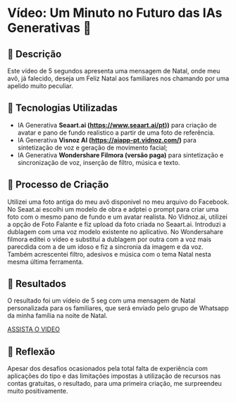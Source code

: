 # Vídeo: Um Minuto no Futuro das IAs Generativas 🎥

## 📒 Descrição
Este vídeo de 5 segundos apresenta uma mensagem de Natal, onde meu avô, já falecido, deseja um Feliz Natal aos familiares nos chamando por uma apelido muito peculiar.

## 🤖 Tecnologias Utilizadas
- IA Generativa **Seaart.ai (https://www.seaart.ai/pt))** para criação de avatar e pano de fundo realistico a partir de uma foto de referência.
- IA Generativa **Visnoz AI (https://aiapp-pt.vidnoz.com/)** para sintetização de voz e geração de movimento facial;
- IA Generativa **Wondershare Filmora (versão paga)** para sintetização e sincronização de voz, inserção de filtro, música e texto.

## 🧐 Processo de Criação
Utilizei uma foto antiga do meu avô disponivel no meu arquivo do Facebook. No Seaat.ai escolhi um modelo de obra e adptei o prompt para criar uma foto com o mesmo pano de fundo e um avatar realista. No Vidnoz.ai, utilizei a opção de Foto Falante e fiz upload da foto criada no Seaart.ai. Introduzi a dublagem com uma voz modelo existente no aplicativo. No Wondersahare filmora editei o vídeo e substituí a dublagem por outra com a voz mais parecdida com a de um idoso e fiz a sincronia da imagem e da voz. Também acrescentei filtro, adesivos e música com o tema Natal nesta mesma última ferramenta.

## 🚀 Resultados
O resultado foi um vídeio de 5 seg com uma mensagem de Natal personalizada para os familiares, que será enviado pelo grupo de Whatsapp da minha família na noite de Natal.

[ASSISTA O VIDEO](https://github.com/Tarsila-falcao/lab-natty-or-not/blob/main/Vov%C3%B4%20Jo%C3%A3o.mp4)

## 💭 Reflexão
Apesar dos desafios ocasionados pela total falta de experiência com aplicações do tipo e das limitações impostas à utilização de recursos nas contas gratuitas, o resultado, para uma primeira criação, me surpreendeu muito positivamente.
